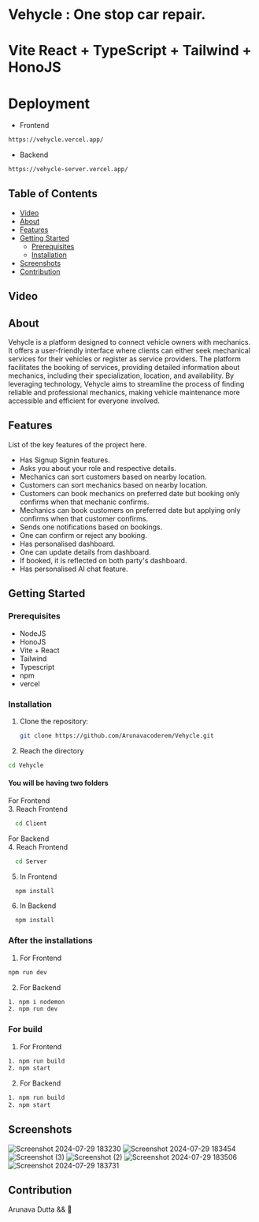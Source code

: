 # Vehycle : One stop car repair. 
# Vite React + TypeScript + Tailwind + HonoJS

# Deployment 

- Frontend
```sh
https://vehycle.vercel.app/
```

- Backend
```sh
https://vehycle-server.vercel.app/
```

## Table of Contents

- [Video](#video)
- [About](#about)
- [Features](#features)
- [Getting Started](#getting-started)
  - [Prerequisites](#prerequisites) 
  - [Installation](#installation)
- [Screenshots](#screenshots)
- [Contribution](#contribution)

## Video



## About

Vehycle is a platform designed to connect vehicle owners with mechanics. It offers a user-friendly interface where clients can either seek mechanical services for their vehicles or register as service providers. The platform facilitates the booking of services, providing detailed information about mechanics, including their specialization, location, and availability. By leveraging technology, Vehycle aims to streamline the process of finding reliable and professional mechanics, making vehicle maintenance more accessible and efficient for everyone involved.

## Features

List of the key features of the project here.

- Has Signup Signin features.
- Asks you about your role and respective details.
- Mechanics can sort customers based on nearby location.
- Customers can sort mechanics based on nearby location.
- Customers can book mechanics on preferred date but booking only confirms when that mechanic confirms.
- Mechanics can book customers on preferred date but applying only confirms when that customer confirms.
- Sends one notifications based on bookings.
- One can confirm or reject any booking.
- Has personalised dashboard.
- One can update details from dashboard.
- If booked, it is reflected on both party's dashboard.
- Has personalised AI chat feature.

## Getting Started

### Prerequisites

- NodeJS
- HonoJS
- Vite + React
- Tailwind
- Typescript
- npm 
- vercel

### Installation

1. Clone the repository:

   ```sh
   git clone https://github.com/Arunavacoderem/Vehycle.git

   ```
2. Reach the directory

  ```sh
  cd Vehycle

  ```

#### You will be having two folders

For Frontend <br />
3. Reach Frontend
  ```sh
    cd Client

  ```

For Backend  <br />
4. Reach Frontend
  ```sh
    cd Server

  ```

5. In Frontend  <br />
```sh
  npm install

```

6. In Backend  <br />
```sh
  npm install

```

### After the installations
1. For Frontend
  ```sh
  npm run dev
```
2. For Backend
  ```sh
  1. npm i nodemon
  2. npm run dev

```

### For build
1. For Frontend
  ```sh
  1. npm run build
  2. npm start 

```
2. For Backend
  ```sh
  1. npm run build
  2. npm start

```

## Screenshots

![Screenshot 2024-07-29 183230](https://github.com/user-attachments/assets/bd7af605-66e4-42aa-8b0d-de9b8b15b004)
![Screenshot 2024-07-29 183454](https://github.com/user-attachments/assets/6d17262d-ba77-47a6-b3e7-72165ded1bfc)
![Screenshot (3)](https://github.com/user-attachments/assets/bab04a8e-8071-48d2-885d-408075b90dd8)
![Screenshot (2)](https://github.com/user-attachments/assets/13b62ad1-a81c-4a0b-8bec-723bfa9b096a)
![Screenshot 2024-07-29 183506](https://github.com/user-attachments/assets/c791318f-5334-491b-98cd-d1edb0a7513f)
![Screenshot 2024-07-29 183731](https://github.com/user-attachments/assets/aa69f546-d79c-42a4-9cea-9af8ed6c86a3)


## Contribution
Arunava Dutta && 🤍
